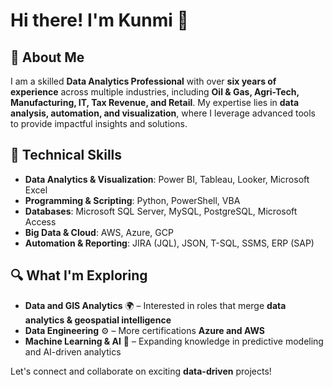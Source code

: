 # Hi there! I'm Kunmi 👋

## 🚀 About Me
I am a skilled **Data Analytics Professional** with over **six years of experience** across multiple industries, including **Oil & Gas, Agri-Tech, Manufacturing, IT, Tax Revenue, and Retail**. My expertise lies in **data analysis, automation, and visualization**, where I leverage advanced tools to provide impactful insights and solutions.

## 🔧 Technical Skills
- **Data Analytics & Visualization**: Power BI, Tableau, Looker, Microsoft Excel
- **Programming & Scripting**: Python, PowerShell, VBA
- **Databases**: Microsoft SQL Server, MySQL, PostgreSQL, Microsoft Access
- **Big Data & Cloud**: AWS, Azure, GCP
- **Automation & Reporting**: JIRA (JQL), JSON, T-SQL, SSMS, ERP (SAP)

## 🔍 What I'm Exploring
- **Data and GIS Analytics** 🌍 – Interested in roles that merge **data analytics & geospatial intelligence**
- **Data Engineering** ⚙️ –  More certifications **Azure and AWS**
- **Machine Learning & AI** 🤖 – Expanding knowledge in predictive modeling and AI-driven analytics


Let's connect and collaborate on exciting **data-driven** projects!

